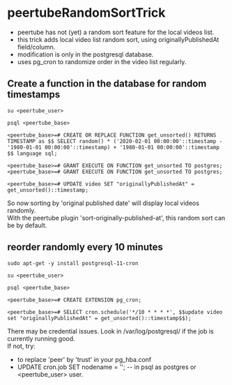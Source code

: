 # peertubeRandomSortTrick
- peertube has not (yet) a random sort feature for the local videos list.
- this trick adds local video list random sort, using originallyPublishedAt field/column.
- modification is only in the postgresql database.
- uses pg_cron to randomize order in the video list regularly.

## Create a function in the database for random timestamps

```
su <peertube_user>

psql <peertube_base>

<peertube_base>=# CREATE OR REPLACE FUNCTION get_unsorted() RETURNS TIMESTAMP as $$ SELECT random() * ('2020-02-01 00:00:00'::timestamp - '1980-01-01 00:00:00'::timestamp) + '1980-01-01 00:00:00'::timestamp $$ language sql; 

<peertube_base>=# GRANT EXECUTE ON FUNCTION get_unsorted TO postgres;
<peertube_base>=# GRANT EXECUTE ON FUNCTION get_unsorted TO postgres;

<peertube_base>=# UPDATE video SET "originallyPublishedAt" = get_unsorted()::timestamp;
```

So now sorting by 'original published date' will display local videos randomly.  
With the peertube plugin 'sort-originally-published-at', this random sort can be by default.  

## reorder randomly every 10 minutes

```
sudo apt-get -y install postgresql-11-cron 

su <peertube_user>

psql <peertube_base>

<peertube_base>=# CREATE EXTENSION pg_cron;

<peertube_base>=# SELECT cron.schedule('*/10 * * * *', $$update video set "originallyPublishedAt" = get_unsorted()::timestamp$$);
```

There may be credential issues. Look in /var/log/postgresql/ if the job is currently running good.  
If not, try:  
- to replace 'peer' by 'trust' in your pg_hba.conf  
- UPDATE cron.job SET nodename = ''; -- in psql as postgres or <peertube_user> user.  





